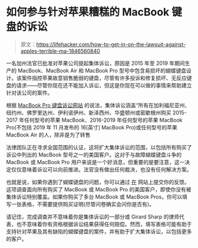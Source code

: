# 如何参与针对苹果糟糕的 MacBook 键盘的诉讼

> 原文：<https://lifehacker.com/how-to-get-in-on-the-lawsuit-against-apples-terrible-ma-1846560840>

一名加州法官已批准对苹果公司提起集体诉讼，原因是 2015 年至 2019 年期间生产的 MacBook、MacBook Air 和 MacBook Pro 型号中包含易损坏的蝴蝶键盘设计。该案件指控苹果故意销售脆弱的键盘，尽管有许多投诉和修复损坏、无反应键盘的请求——尽管你现在还不能加入诉讼，但这是你现在可以做的事情来帮助建立针对该公司的案件。



根据 [MacBook Pro 键盘诉讼网站](https://www.girardsharp.com/work-pending-macbook) 的说法，集体诉讼涵盖“所有在加利福尼亚州、纽约州、佛罗里达州、伊利诺伊州、新泽西州、华盛顿州或密歇根州购买 2015-2017 年任何型号的苹果 MacBook、2016-2019 年任何型号的苹果 MacBook Pro(不包括 2019 年 11 月发布的 16[英寸] MacBook Pro)或任何型号的苹果 MacBook Air 的人，除非是为了转售

法律团队正在寻求全国范围的认证，这将扩大集体诉讼的范围，以包括所有购买了诉讼中列出的 MacBook 型号之一的美国客户。这对于与故障蝴蝶键盘斗争的 MacBook 或 MacBook Pro 用户来说是一个好消息，但重要的是要注意，这一决定仅仅意味着诉讼可以向前推进。法官没有做出任何裁决，也没有任何解决方案。

也就是说，如果你遇到了蝴蝶键盘的问题，你可以通过 [在](https://www.research.net/r/MacKeyboard) 网站上提交你的反馈。这项调查面向所有购买了 MacBook 或 MacBook Pro 的美国客户，即使你没有被集体诉讼特别覆盖。如果你购买了多台 MacBook 或 MacBook Pros，你可以填写一张表格，不需要提供购买证明(尽管问卷确实会问你是否有)。

请记住，完成调查并不意味着你是集体诉讼的一部分或 Girard Sharp 的律师代表，也不意味着你有资格根据诉讼结果获得任何赔偿。然而，填写表格可能有助于支持针对苹果及其有缺陷的蝴蝶键盘的案件，并有助于扩大集体诉讼，以包括更多的客户。